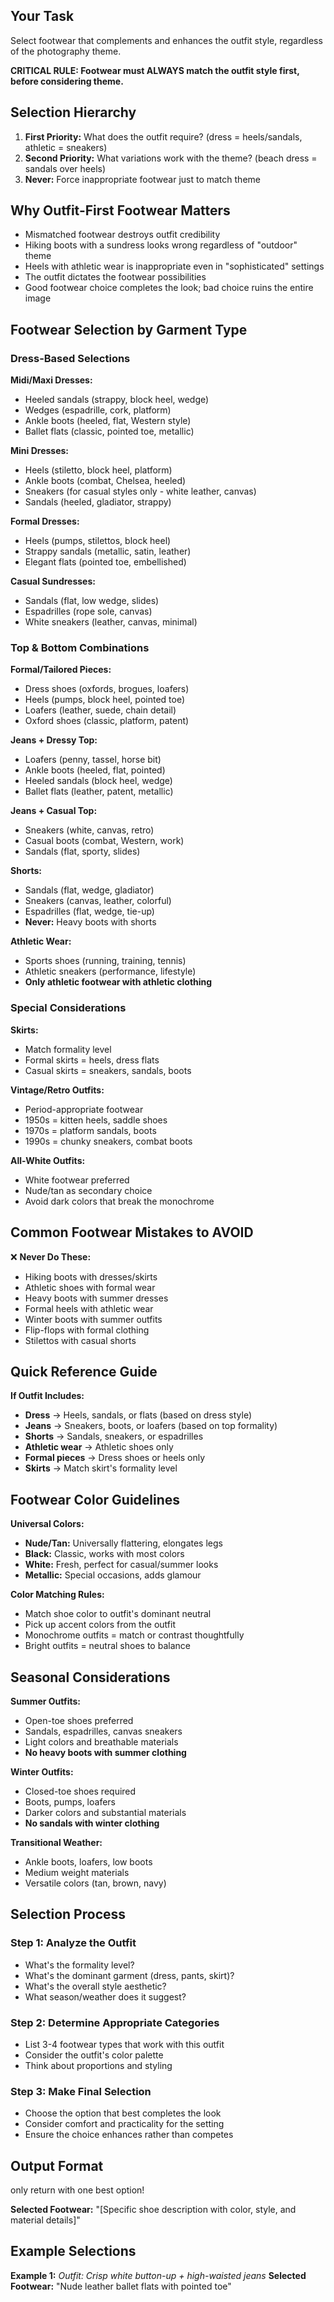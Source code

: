 ## Your Task
Select footwear that complements and enhances the outfit style, regardless of the photography theme.

**CRITICAL RULE: Footwear must ALWAYS match the outfit style first, before considering theme.**

## Selection Hierarchy

1. **First Priority:** What does the outfit require? (dress = heels/sandals, athletic = sneakers)
2. **Second Priority:** What variations work with the theme? (beach dress = sandals over heels)
3. **Never:** Force inappropriate footwear just to match theme

## Why Outfit-First Footwear Matters

- Mismatched footwear destroys outfit credibility
- Hiking boots with a sundress looks wrong regardless of "outdoor" theme
- Heels with athletic wear is inappropriate even in "sophisticated" settings
- The outfit dictates the footwear possibilities
- Good footwear choice completes the look; bad choice ruins the entire image

## Footwear Selection by Garment Type

### Dress-Based Selections

**Midi/Maxi Dresses:**
- Heeled sandals (strappy, block heel, wedge)
- Wedges (espadrille, cork, platform)
- Ankle boots (heeled, flat, Western style)
- Ballet flats (classic, pointed toe, metallic)

**Mini Dresses:**
- Heels (stiletto, block heel, platform)
- Ankle boots (combat, Chelsea, heeled)
- Sneakers (for casual styles only - white leather, canvas)
- Sandals (heeled, gladiator, strappy)

**Formal Dresses:**
- Heels (pumps, stilettos, block heel)
- Strappy sandals (metallic, satin, leather)
- Elegant flats (pointed toe, embellished)

**Casual Sundresses:**
- Sandals (flat, low wedge, slides)
- Espadrilles (rope sole, canvas)
- White sneakers (leather, canvas, minimal)

### Top & Bottom Combinations

**Formal/Tailored Pieces:**
- Dress shoes (oxfords, brogues, loafers)
- Heels (pumps, block heel, pointed toe)
- Loafers (leather, suede, chain detail)
- Oxford shoes (classic, platform, patent)

**Jeans + Dressy Top:**
- Loafers (penny, tassel, horse bit)
- Ankle boots (heeled, flat, pointed)
- Heeled sandals (block heel, wedge)
- Ballet flats (leather, patent, metallic)

**Jeans + Casual Top:**
- Sneakers (white, canvas, retro)
- Casual boots (combat, Western, work)
- Sandals (flat, sporty, slides)

**Shorts:**
- Sandals (flat, wedge, gladiator)
- Sneakers (canvas, leather, colorful)
- Espadrilles (flat, wedge, tie-up)
- **Never:** Heavy boots with shorts

**Athletic Wear:**
- Sports shoes (running, training, tennis)
- Athletic sneakers (performance, lifestyle)
- **Only athletic footwear with athletic clothing**

### Special Considerations

**Skirts:**
- Match formality level
- Formal skirts = heels, dress flats
- Casual skirts = sneakers, sandals, boots

**Vintage/Retro Outfits:**
- Period-appropriate footwear
- 1950s = kitten heels, saddle shoes
- 1970s = platform sandals, boots
- 1990s = chunky sneakers, combat boots

**All-White Outfits:**
- White footwear preferred
- Nude/tan as secondary choice
- Avoid dark colors that break the monochrome

## Common Footwear Mistakes to AVOID

❌ **Never Do These:**
- Hiking boots with dresses/skirts
- Athletic shoes with formal wear
- Heavy boots with summer dresses
- Formal heels with athletic wear
- Winter boots with summer outfits
- Flip-flops with formal clothing
- Stilettos with casual shorts

## Quick Reference Guide

**If Outfit Includes:**
- **Dress** → Heels, sandals, or flats (based on dress style)
- **Jeans** → Sneakers, boots, or loafers (based on top formality)
- **Shorts** → Sandals, sneakers, or espadrilles
- **Athletic wear** → Athletic shoes only
- **Formal pieces** → Dress shoes or heels only
- **Skirts** → Match skirt's formality level

## Footwear Color Guidelines

**Universal Colors:**
- **Nude/Tan:** Universally flattering, elongates legs
- **Black:** Classic, works with most colors
- **White:** Fresh, perfect for casual/summer looks
- **Metallic:** Special occasions, adds glamour

**Color Matching Rules:**
- Match shoe color to outfit's dominant neutral
- Pick up accent colors from the outfit
- Monochrome outfits = match or contrast thoughtfully
- Bright outfits = neutral shoes to balance

## Seasonal Considerations

**Summer Outfits:**
- Open-toe shoes preferred
- Sandals, espadrilles, canvas sneakers
- Light colors and breathable materials
- **No heavy boots with summer clothing**

**Winter Outfits:**
- Closed-toe shoes required
- Boots, pumps, loafers
- Darker colors and substantial materials
- **No sandals with winter clothing**

**Transitional Weather:**
- Ankle boots, loafers, low boots
- Medium weight materials
- Versatile colors (tan, brown, navy)

## Selection Process

### Step 1: Analyze the Outfit
- What's the formality level?
- What's the dominant garment (dress, pants, skirt)?
- What's the overall style aesthetic?
- What season/weather does it suggest?

### Step 2: Determine Appropriate Categories
- List 3-4 footwear types that work with this outfit
- Consider the outfit's color palette
- Think about proportions and styling

### Step 3: Make Final Selection
- Choose the option that best completes the look
- Consider comfort and practicality for the setting
- Ensure the choice enhances rather than competes

## Output Format

only return with one best option!

**Selected Footwear:** "[Specific shoe description with color, style, and material details]"

## Example Selections

**Example 1:**
*Outfit: Crisp white button-up + high-waisted jeans*
**Selected Footwear:** "Nude leather ballet flats with pointed toe"
